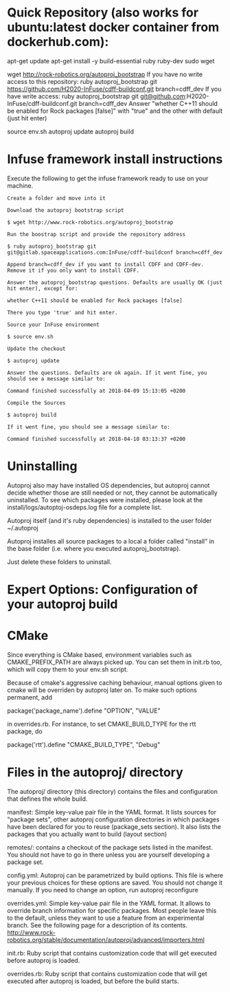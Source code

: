 # Quick Repository (also works for ubuntu:latest docker container from dockerhub.com):

apt-get update
apt-get install -y build-essential ruby ruby-dev sudo wget

wget http://rock-robotics.org/autoproj_bootstrap
If you have no write access to this repository:
ruby autoproj_bootstrap git https://github.com/H2020-InFuse/cdff-buildconf.git branch=cdff_dev
If you have write access:
ruby autoproj_bootstrap git git@github.com:H2020-InFuse/cdff-buildconf.git branch=cdff_dev
Answer "whether C++11 should be enabled for Rock packages [false]" with "true" and the
other with default (just hit enter)

source env.sh
autoproj update
autoproj build

# Infuse framework install instructions

Execute the following to get the infuse framework ready to use on your machine.

    Create a folder and move into it

    Download the autoproj bootstrap script

    $ wget http://www.rock-robotics.org/autoproj_bootstrap

    Run the boostrap script and provide the repository address

    $ ruby autoproj_bootstrap git git@gitlab.spaceapplications.com:InFuse/cdff-buildconf branch=cdff_dev

    Append branch=cdff_dev if you want to install CDFF and CDFF-dev. Remove it if you only want to install CDFF.

    Answer the autoproj_bootstrap questions. Defaults are usually OK (just hit enter), except for:

    whether C++11 should be enabled for Rock packages [false]

    There you type 'true' and hit enter.

    Source your InFuse environment

    $ source env.sh

    Update the checkout

    $ autoproj update

    Answer the questions. Defaults are ok again. If it went fine, you should see a message similar to:

    Command finished successfully at 2018-04-09 15:13:05 +0200

    Compile the Sources

    $ autoproj build

    If it went fine, you should see a message similar to:

    Command finished successfully at 2018-04-10 03:13:37 +0200
    
   # Uninstalling
   Autoproj also may have installed OS dependencies, but autoproj cannot decide whether those are still needed or not, they cannot be automatically uninstalled. To see which packages were installed, please look at the install/logs/autoptoj-osdeps.log file for a complete list.

Autoproj itself (and it's ruby dependencies) is installed to the user folder ~/.autoproj

Autoproj installes all source packages to a local a folder called "install" in the base folder (i.e. where you executed autoproj_bootstrap).

Just delete these folders to uninstall.
# Expert Options: Configuration of your autoproj build
# CMake

Since everything is CMake based, environment variables such as CMAKE_PREFIX_PATH are always picked up. You can set them in init.rb too, which will copy them to your env.sh script.

Because of cmake's aggressive caching behaviour, manual options given to cmake will be overriden by autoproj later on. To make such options permanent, add

package('package_name').define "OPTION", "VALUE"

in overrides.rb. For instance, to set CMAKE_BUILD_TYPE for the rtt package, do

package('rtt').define "CMAKE_BUILD_TYPE", "Debug"

# Files in the autoproj/ directory

The autoproj/ directory (this directory) contains the files and configuration that defines the whole build.

manifest: Simple key-value pair file in the YAML format. It lists sources for "package sets", other autoproj configuration directories in which packages have been declared for you to reuse (package_sets section). It also lists the packages that you actually want to build (layout section)

remotes/: contains a checkout of the package sets listed in the manifest. You should not have to go in there unless you are yourself developing a package set.

config.yml: Autoproj can be parametrized by build options. This file is where your previous choices for these options are saved. You should not change it manually. If you need to change an option, run autoproj reconfigure

overrides.yml: Simple key-value pair file in the YAML format. It allows to override branch information for specific packages. Most people leave this to the default, unless they want to use a feature from an experimental branch. See the following page for a description of its contents. http://www.rock-robotics.org/stable/documentation/autoproj/advanced/importers.html

init.rb: Ruby script that contains customization code that will get executed before autoproj is loaded.

overrides.rb: Ruby script that contains customization code that will get executed after autoproj is loaded, but before the build starts.
